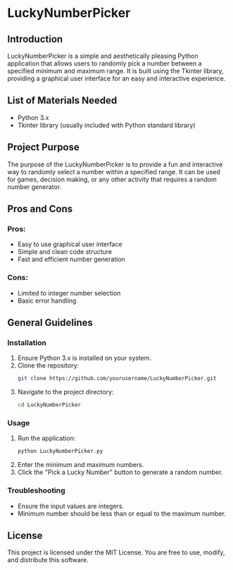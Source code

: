 # LuckyNumberPicker

## Introduction
LuckyNumberPicker is a simple and aesthetically pleasing Python application that allows users to randomly pick a number between a specified minimum and maximum range. It is built using the Tkinter library, providing a graphical user interface for an easy and interactive experience.

## List of Materials Needed
- Python 3.x
- Tkinter library (usually included with Python standard library)

## Project Purpose
The purpose of the LuckyNumberPicker is to provide a fun and interactive way to randomly select a number within a specified range. It can be used for games, decision making, or any other activity that requires a random number generator.

## Pros and Cons
### Pros:
- Easy to use graphical user interface
- Simple and clean code structure
- Fast and efficient number generation

### Cons:
- Limited to integer number selection
- Basic error handling

## General Guidelines
### Installation
1. Ensure Python 3.x is installed on your system.
2. Clone the repository:
    ```bash
    git clone https://github.com/yourusername/LuckyNumberPicker.git
    ```
3. Navigate to the project directory:
    ```bash
    cd LuckyNumberPicker
    ```

### Usage
1. Run the application:
    ```bash
    python LuckyNumberPicker.py
    ```
2. Enter the minimum and maximum numbers.
3. Click the "Pick a Lucky Number" button to generate a random number.

### Troubleshooting
- Ensure the input values are integers.
- Minimum number should be less than or equal to the maximum number.

## License
This project is licensed under the MIT License. You are free to use, modify, and distribute this software.

